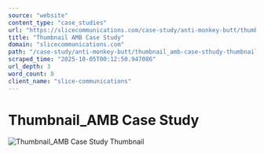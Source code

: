 ```yaml
---
source: "website"
content_type: "case_studies"
url: "https://slicecommunications.com/case-study/anti-monkey-butt/thumbnail_amb-case-sthudy-thumbnail"
title: "Thumbnail AMB Case Study"
domain: "slicecommunications.com"
path: "/case-study/anti-monkey-butt/thumbnail_amb-case-sthudy-thumbnail"
scraped_time: "2025-10-05T00:12:50.947086"
url_depth: 3
word_count: 8
client_name: "slice-communications"
---
```


# Thumbnail_AMB Case Study

![Thumbnail_AMB Case Study Thumbnail](https://slicecommunications.com/wp-content/uploads/2021/05/Thumbnail_AMB-Case-Sthudy-Thumbnail-300x300.png)